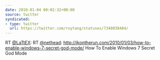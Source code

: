 ```yaml
---
date: 2010-01-04 00:02:32+00:00
source: twitter
syndicated:
- type: twitter
  url: https://twitter.com/roytang/statuses/7348038484/
---
```


RT [@LaTtEX](https://twitter.com/LaTtEX/): RT [@nethead](https://twitter.com/nethead/): http://jkontherun.com/2010/01/03/how-to-enable-windows-7-secret-god-mode/ How To Enable Windows 7 Secret God Mode